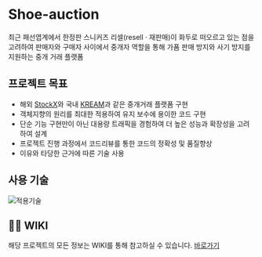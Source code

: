 # Shoe-auction

최근 패선엽계에서 한정판 스니커즈 리셀(resell · 재판매)이 화두로 떠오르고 있는 점을 고려하여 판매자와 구매자 사이에서 중개자 역할을 통해 가품 판매 방지와 사기 방지를 지원하는 중개 거래 플랫폼



## 프로젝트 목표

- 해외 [StockX](https://stockx.com/)와 국내 [KREAM](https://kream.co.kr/)과 같은 중개거래 플랫폼 구현
- 객체지향의 원리를 최대한 적용하여 유지 보수에 용이한 코드 구현
- 단순 기능 구현만이 아닌 대용량 트래픽을 경험하여 더 높은 성능과 확장성을 고려하여 설계
- 프로젝트 진행 과정에서 코드리뷰를 통한 코드의 정확성 및 품질향상
- 이유와 타당한 근거에 따른 기술 사용

## 사용 기술
![적용기술](https://user-images.githubusercontent.com/39195377/111874691-b4410280-89d9-11eb-80b3-aaa96dc94cfa.PNG)

## 🧚‍♀️ WIKI
해당 프로젝트의 모든 정보는 WIKI를 통해 참고하실 수 있습니다. [바로가기](https://github.com/f-lab-edu/shoe-auction/wiki)
